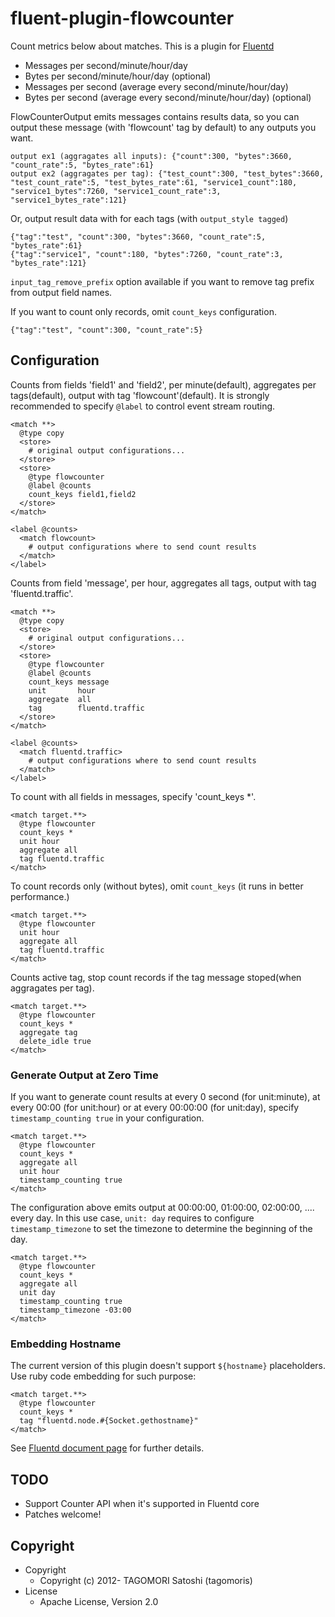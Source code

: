 # fluent-plugin-flowcounter

Count metrics below about matches. This is a plugin for [Fluentd](http://fluentd.org)

* Messages per second/minute/hour/day
* Bytes per second/minute/hour/day (optional)
* Messages per second (average every second/minute/hour/day)
* Bytes per second (average every second/minute/hour/day) (optional)

FlowCounterOutput emits messages contains results data, so you can output these message (with 'flowcount' tag by default) to any outputs you want.

    output ex1 (aggragates all inputs): {"count":300, "bytes":3660, "count_rate":5, "bytes_rate":61}
    output ex2 (aggragates per tag): {"test_count":300, "test_bytes":3660, "test_count_rate":5, "test_bytes_rate":61, "service1_count":180, "service1_bytes":7260, "service1_count_rate":3, "service1_bytes_rate":121}

Or, output result data with for each tags (with `output_style tagged`)

    {"tag":"test", "count":300, "bytes":3660, "count_rate":5, "bytes_rate":61}
    {"tag":"service1", "count":180, "bytes":7260, "count_rate":3, "bytes_rate":121}

`input_tag_remove_prefix` option available if you want to remove tag prefix from output field names.

If you want to count only records, omit `count_keys` configuration.

    {"tag":"test", "count":300, "count_rate":5}

## Configuration

Counts from fields 'field1' and 'field2', per minute(default), aggregates per tags(default), output with tag 'flowcount'(default). It is strongly recommended to specify `@label` to control event stream routing.

    <match **>
      @type copy
      <store>
        # original output configurations...
      </store>
      <store>
        @type flowcounter
        @label @counts
        count_keys field1,field2
      </store>
    </match>
    
    <label @counts>
      <match flowcount>
        # output configurations where to send count results
      </match>
    </label>

Counts from field 'message', per hour, aggregates all tags, output with tag 'fluentd.traffic'.

    <match **>
      @type copy
      <store>
        # original output configurations...
      </store>
      <store>
        @type flowcounter
        @label @counts
        count_keys message
        unit       hour
        aggregate  all
        tag        fluentd.traffic
      </store>
    </match>
    
    <label @counts>
      <match fluentd.traffic>
        # output configurations where to send count results
      </match>
    </label>

To count with all fields in messages, specify 'count_keys *'.

    <match target.**>
      @type flowcounter
      count_keys *
      unit hour
      aggregate all
      tag fluentd.traffic
    </match>

To count records only (without bytes), omit `count_keys` (it runs in better performance.)

    <match target.**>
      @type flowcounter
      unit hour
      aggregate all
      tag fluentd.traffic
    </match>

Counts active tag, stop count records if the tag message stoped(when aggragates per tag).

    <match target.**>
      @type flowcounter
      count_keys *
      aggregate tag
      delete_idle true
    </match>

### Generate Output at Zero Time

If you want to generate count results at every 0 second (for unit:minute), at every 00:00 (for unit:hour) or at every 00:00:00 (for unit:day), specify `timestamp_counting true` in your configuration.

    <match target.**>
      @type flowcounter
      count_keys *
      aggregate all
      unit hour
      timestamp_counting true
    </match>

The configuration above emits output at 00:00:00, 01:00:00, 02:00:00, .... every day. In this use case, `unit: day` requires to configure `timestamp_timezone` to set the timezone to determine the beginning of the day.

    <match target.**>
      @type flowcounter
      count_keys *
      aggregate all
      unit day
      timestamp_counting true
      timestamp_timezone -03:00
    </match>

### Embedding Hostname

The current version of this plugin doesn't support `${hostname}` placeholders. Use ruby code embedding for such purpose:

    <match target.**>
      @type flowcounter
      count_keys *
      tag "fluentd.node.#{Socket.gethostname}"
    </match>

See [Fluentd document page](https://docs.fluentd.org/articles/config-file#embedded-ruby-code) for further details.

## TODO

* Support Counter API when it's supported in Fluentd core
* Patches welcome!

## Copyright

* Copyright
  * Copyright (c) 2012- TAGOMORI Satoshi (tagomoris)
* License
  * Apache License, Version 2.0
